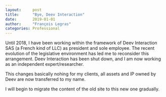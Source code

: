 ```yaml
---
layout:     post
title:      "Bye, Deev Interaction"
date:       2019-01-01
author:     "François Legras"
categories: Professional
---
```


Until 2018, I have been working within the framework of Deev Interaction SAS (a French kind of LLC) as president and sole employee. The recent evolution of the legislative environment has led me to reconsider this arrangement. Deev Interaction has been shut down, and I am now working as an independent expert/researcher.

This changes basically nohing for my clients, all assets and IP owned by Deev are now transferred to my name.

I will begin to migrate the content of the old site to this new one gradually.